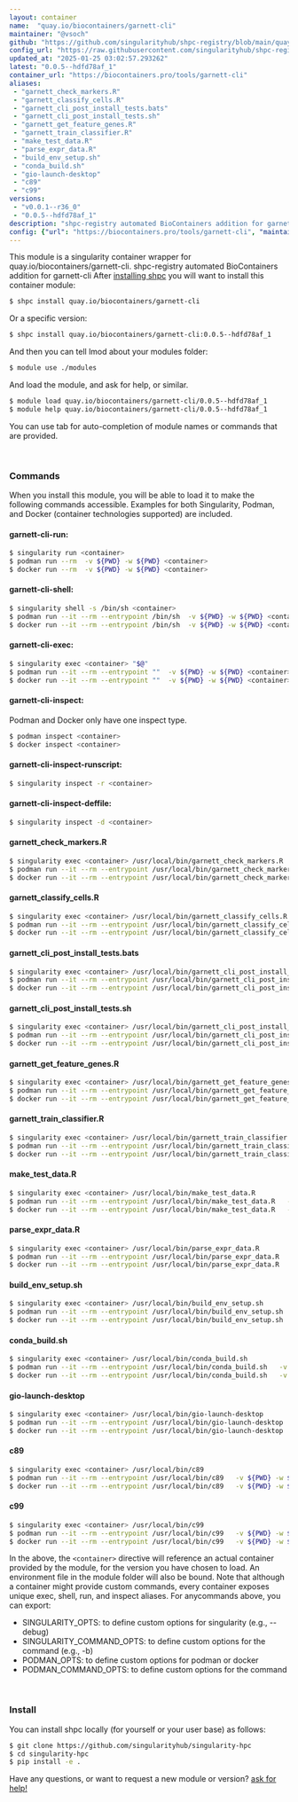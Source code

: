 ```yaml
---
layout: container
name:  "quay.io/biocontainers/garnett-cli"
maintainer: "@vsoch"
github: "https://github.com/singularityhub/shpc-registry/blob/main/quay.io/biocontainers/garnett-cli/container.yaml"
config_url: "https://raw.githubusercontent.com/singularityhub/shpc-registry/main/quay.io/biocontainers/garnett-cli/container.yaml"
updated_at: "2025-01-25 03:02:57.293262"
latest: "0.0.5--hdfd78af_1"
container_url: "https://biocontainers.pro/tools/garnett-cli"
aliases:
 - "garnett_check_markers.R"
 - "garnett_classify_cells.R"
 - "garnett_cli_post_install_tests.bats"
 - "garnett_cli_post_install_tests.sh"
 - "garnett_get_feature_genes.R"
 - "garnett_train_classifier.R"
 - "make_test_data.R"
 - "parse_expr_data.R"
 - "build_env_setup.sh"
 - "conda_build.sh"
 - "gio-launch-desktop"
 - "c89"
 - "c99"
versions:
 - "v0.0.1--r36_0"
 - "0.0.5--hdfd78af_1"
description: "shpc-registry automated BioContainers addition for garnett-cli"
config: {"url": "https://biocontainers.pro/tools/garnett-cli", "maintainer": "@vsoch", "description": "shpc-registry automated BioContainers addition for garnett-cli", "latest": {"0.0.5--hdfd78af_1": "sha256:bfa33b0dedcaa5800c6cad483c99697b397eeb9e6fe8ec6a7a80c6f6ba0a001e"}, "tags": {"v0.0.1--r36_0": "sha256:c0b059234123ae7592838e1b6c0990f75ffb5f18247c027eae3df176d022fe65", "0.0.5--hdfd78af_1": "sha256:bfa33b0dedcaa5800c6cad483c99697b397eeb9e6fe8ec6a7a80c6f6ba0a001e"}, "docker": "quay.io/biocontainers/garnett-cli", "aliases": {"garnett_check_markers.R": "/usr/local/bin/garnett_check_markers.R", "garnett_classify_cells.R": "/usr/local/bin/garnett_classify_cells.R", "garnett_cli_post_install_tests.bats": "/usr/local/bin/garnett_cli_post_install_tests.bats", "garnett_cli_post_install_tests.sh": "/usr/local/bin/garnett_cli_post_install_tests.sh", "garnett_get_feature_genes.R": "/usr/local/bin/garnett_get_feature_genes.R", "garnett_train_classifier.R": "/usr/local/bin/garnett_train_classifier.R", "make_test_data.R": "/usr/local/bin/make_test_data.R", "parse_expr_data.R": "/usr/local/bin/parse_expr_data.R", "build_env_setup.sh": "/usr/local/bin/build_env_setup.sh", "conda_build.sh": "/usr/local/bin/conda_build.sh", "gio-launch-desktop": "/usr/local/bin/gio-launch-desktop", "c89": "/usr/local/bin/c89", "c99": "/usr/local/bin/c99"}}
---
```


This module is a singularity container wrapper for quay.io/biocontainers/garnett-cli.
shpc-registry automated BioContainers addition for garnett-cli
After [installing shpc](#install) you will want to install this container module:


```bash
$ shpc install quay.io/biocontainers/garnett-cli
```

Or a specific version:

```bash
$ shpc install quay.io/biocontainers/garnett-cli:0.0.5--hdfd78af_1
```

And then you can tell lmod about your modules folder:

```bash
$ module use ./modules
```

And load the module, and ask for help, or similar.

```bash
$ module load quay.io/biocontainers/garnett-cli/0.0.5--hdfd78af_1
$ module help quay.io/biocontainers/garnett-cli/0.0.5--hdfd78af_1
```

You can use tab for auto-completion of module names or commands that are provided.

<br>

### Commands

When you install this module, you will be able to load it to make the following commands accessible.
Examples for both Singularity, Podman, and Docker (container technologies supported) are included.

#### garnett-cli-run:

```bash
$ singularity run <container>
$ podman run --rm  -v ${PWD} -w ${PWD} <container>
$ docker run --rm  -v ${PWD} -w ${PWD} <container>
```

#### garnett-cli-shell:

```bash
$ singularity shell -s /bin/sh <container>
$ podman run --it --rm --entrypoint /bin/sh  -v ${PWD} -w ${PWD} <container>
$ docker run --it --rm --entrypoint /bin/sh  -v ${PWD} -w ${PWD} <container>
```

#### garnett-cli-exec:

```bash
$ singularity exec <container> "$@"
$ podman run --it --rm --entrypoint ""  -v ${PWD} -w ${PWD} <container> "$@"
$ docker run --it --rm --entrypoint ""  -v ${PWD} -w ${PWD} <container> "$@"
```

#### garnett-cli-inspect:

Podman and Docker only have one inspect type.

```bash
$ podman inspect <container>
$ docker inspect <container>
```

#### garnett-cli-inspect-runscript:

```bash
$ singularity inspect -r <container>
```

#### garnett-cli-inspect-deffile:

```bash
$ singularity inspect -d <container>
```


#### garnett_check_markers.R

```bash
$ singularity exec <container> /usr/local/bin/garnett_check_markers.R
$ podman run --it --rm --entrypoint /usr/local/bin/garnett_check_markers.R   -v ${PWD} -w ${PWD} <container> -c " $@"
$ docker run --it --rm --entrypoint /usr/local/bin/garnett_check_markers.R   -v ${PWD} -w ${PWD} <container> -c " $@"
```


#### garnett_classify_cells.R

```bash
$ singularity exec <container> /usr/local/bin/garnett_classify_cells.R
$ podman run --it --rm --entrypoint /usr/local/bin/garnett_classify_cells.R   -v ${PWD} -w ${PWD} <container> -c " $@"
$ docker run --it --rm --entrypoint /usr/local/bin/garnett_classify_cells.R   -v ${PWD} -w ${PWD} <container> -c " $@"
```


#### garnett_cli_post_install_tests.bats

```bash
$ singularity exec <container> /usr/local/bin/garnett_cli_post_install_tests.bats
$ podman run --it --rm --entrypoint /usr/local/bin/garnett_cli_post_install_tests.bats   -v ${PWD} -w ${PWD} <container> -c " $@"
$ docker run --it --rm --entrypoint /usr/local/bin/garnett_cli_post_install_tests.bats   -v ${PWD} -w ${PWD} <container> -c " $@"
```


#### garnett_cli_post_install_tests.sh

```bash
$ singularity exec <container> /usr/local/bin/garnett_cli_post_install_tests.sh
$ podman run --it --rm --entrypoint /usr/local/bin/garnett_cli_post_install_tests.sh   -v ${PWD} -w ${PWD} <container> -c " $@"
$ docker run --it --rm --entrypoint /usr/local/bin/garnett_cli_post_install_tests.sh   -v ${PWD} -w ${PWD} <container> -c " $@"
```


#### garnett_get_feature_genes.R

```bash
$ singularity exec <container> /usr/local/bin/garnett_get_feature_genes.R
$ podman run --it --rm --entrypoint /usr/local/bin/garnett_get_feature_genes.R   -v ${PWD} -w ${PWD} <container> -c " $@"
$ docker run --it --rm --entrypoint /usr/local/bin/garnett_get_feature_genes.R   -v ${PWD} -w ${PWD} <container> -c " $@"
```


#### garnett_train_classifier.R

```bash
$ singularity exec <container> /usr/local/bin/garnett_train_classifier.R
$ podman run --it --rm --entrypoint /usr/local/bin/garnett_train_classifier.R   -v ${PWD} -w ${PWD} <container> -c " $@"
$ docker run --it --rm --entrypoint /usr/local/bin/garnett_train_classifier.R   -v ${PWD} -w ${PWD} <container> -c " $@"
```


#### make_test_data.R

```bash
$ singularity exec <container> /usr/local/bin/make_test_data.R
$ podman run --it --rm --entrypoint /usr/local/bin/make_test_data.R   -v ${PWD} -w ${PWD} <container> -c " $@"
$ docker run --it --rm --entrypoint /usr/local/bin/make_test_data.R   -v ${PWD} -w ${PWD} <container> -c " $@"
```


#### parse_expr_data.R

```bash
$ singularity exec <container> /usr/local/bin/parse_expr_data.R
$ podman run --it --rm --entrypoint /usr/local/bin/parse_expr_data.R   -v ${PWD} -w ${PWD} <container> -c " $@"
$ docker run --it --rm --entrypoint /usr/local/bin/parse_expr_data.R   -v ${PWD} -w ${PWD} <container> -c " $@"
```


#### build_env_setup.sh

```bash
$ singularity exec <container> /usr/local/bin/build_env_setup.sh
$ podman run --it --rm --entrypoint /usr/local/bin/build_env_setup.sh   -v ${PWD} -w ${PWD} <container> -c " $@"
$ docker run --it --rm --entrypoint /usr/local/bin/build_env_setup.sh   -v ${PWD} -w ${PWD} <container> -c " $@"
```


#### conda_build.sh

```bash
$ singularity exec <container> /usr/local/bin/conda_build.sh
$ podman run --it --rm --entrypoint /usr/local/bin/conda_build.sh   -v ${PWD} -w ${PWD} <container> -c " $@"
$ docker run --it --rm --entrypoint /usr/local/bin/conda_build.sh   -v ${PWD} -w ${PWD} <container> -c " $@"
```


#### gio-launch-desktop

```bash
$ singularity exec <container> /usr/local/bin/gio-launch-desktop
$ podman run --it --rm --entrypoint /usr/local/bin/gio-launch-desktop   -v ${PWD} -w ${PWD} <container> -c " $@"
$ docker run --it --rm --entrypoint /usr/local/bin/gio-launch-desktop   -v ${PWD} -w ${PWD} <container> -c " $@"
```


#### c89

```bash
$ singularity exec <container> /usr/local/bin/c89
$ podman run --it --rm --entrypoint /usr/local/bin/c89   -v ${PWD} -w ${PWD} <container> -c " $@"
$ docker run --it --rm --entrypoint /usr/local/bin/c89   -v ${PWD} -w ${PWD} <container> -c " $@"
```


#### c99

```bash
$ singularity exec <container> /usr/local/bin/c99
$ podman run --it --rm --entrypoint /usr/local/bin/c99   -v ${PWD} -w ${PWD} <container> -c " $@"
$ docker run --it --rm --entrypoint /usr/local/bin/c99   -v ${PWD} -w ${PWD} <container> -c " $@"
```



In the above, the `<container>` directive will reference an actual container provided
by the module, for the version you have chosen to load. An environment file in the
module folder will also be bound. Note that although a container
might provide custom commands, every container exposes unique exec, shell, run, and
inspect aliases. For anycommands above, you can export:

 - SINGULARITY_OPTS: to define custom options for singularity (e.g., --debug)
 - SINGULARITY_COMMAND_OPTS: to define custom options for the command (e.g., -b)
 - PODMAN_OPTS: to define custom options for podman or docker
 - PODMAN_COMMAND_OPTS: to define custom options for the command

<br>

### Install

You can install shpc locally (for yourself or your user base) as follows:

```bash
$ git clone https://github.com/singularityhub/singularity-hpc
$ cd singularity-hpc
$ pip install -e .
```

Have any questions, or want to request a new module or version? [ask for help!](https://github.com/singularityhub/singularity-hpc/issues)